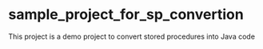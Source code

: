 # sample_project_for_sp_convertion
This project is a demo project to convert stored procedures into Java code
